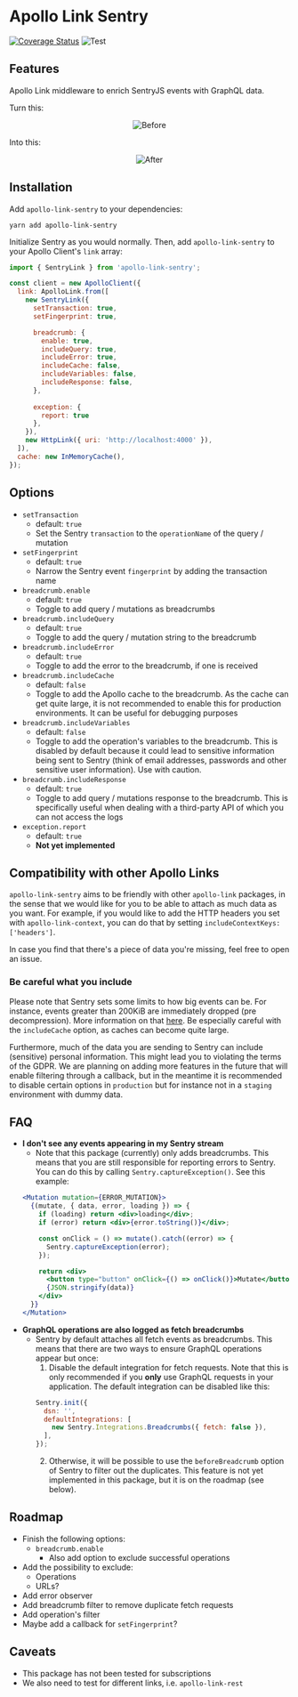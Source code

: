 # Apollo Link Sentry

[![Coverage Status](https://coveralls.io/repos/github/DiederikvandenB/apollo-link-sentry/badge.svg?branch=master)](https://coveralls.io/github/DiederikvandenB/apollo-link-sentry?branch=master)
![Test](https://github.com/DiederikvandenB/apollo-link-sentry/workflows/Test/badge.svg)

## Features
Apollo Link middleware to enrich SentryJS events with GraphQL data.

Turn this:

<p align="center"><img src="screenshots/before.png" alt="Before" width="auto" align="center" /></p>

Into this:

<p align="center"><img src="screenshots/after.png" alt="After" width="auto" /></p>

## Installation
Add `apollo-link-sentry` to your dependencies:

```
yarn add apollo-link-sentry
```

Initialize Sentry as you would normally. Then, add `apollo-link-sentry` to your Apollo Client's `link` array:
```js
import { SentryLink } from 'apollo-link-sentry';

const client = new ApolloClient({
  link: ApolloLink.from([
    new SentryLink({
      setTransaction: true,
      setFingerprint: true,

      breadcrumb: {
        enable: true,
        includeQuery: true,
        includeError: true,
        includeCache: false,
        includeVariables: false,
        includeResponse: false,
      },
                   
      exception: {
        report: true
      },
    }),
    new HttpLink({ uri: 'http://localhost:4000' }),
  ]),
  cache: new InMemoryCache(),
});
```

## Options
- `setTransaction`
  - default: `true`
  - Set the Sentry `transaction` to the `operationName` of the query / mutation
- `setFingerprint`
  - default: `true`
  - Narrow the Sentry event `fingerprint` by adding the transaction name
- `breadcrumb.enable`
  - default: `true`
  - Toggle to add query / mutations as breadcrumbs
- `breadcrumb.includeQuery`
  - default: `true`
  - Toggle to add the query / mutation string to the breadcrumb
- `breadcrumb.includeError`
  - default: `true`
  - Toggle to add the error to the breadcrumb, if one is received
- `breadcrumb.includeCache`
  - default: `false`
  - Toggle to add the Apollo cache to the breadcrumb. As the cache can get quite large, it is not recommended to enable this for production environments. It can be useful for debugging purposes
- `breadcrumb.includeVariables`
  - default: `false`
  - Toggle to add the operation's variables to the breadcrumb. This is disabled by default because it could lead to sensitive information being sent to Sentry (think of email addresses, passwords and other sensitive user information). Use with caution.
- `breadcrumb.includeResponse`
  - default: `true`
  - Toggle to add query / mutations response to the breadcrumb. This is specifically useful when dealing with a third-party API of which you can not access the logs
- `exception.report`
  - default: `true`
  - **Not yet implemented**

## Compatibility with other Apollo Links
`apollo-link-sentry` aims to be friendly with other `apollo-link` packages, in the sense that we would like for you to be able to attach as much data as you want. For example, if you would like to add the HTTP headers you set with `apollo-link-context`, you can do that by setting `includeContextKeys: ['headers']`.

In case you find that there's a piece of data you're missing, feel free to open an issue.

### Be careful what you include
Please note that Sentry sets some limits to how big events can be. For instance, events greater than 200KiB are immediately dropped (pre decompression). More information on that [here](https://docs.sentry.io/accounts/quotas/#attributes-limits). Be especially careful with the `includeCache` option, as caches can become quite large.

Furthermore, much of the data you are sending to Sentry can include (sensitive) personal information. This might lead you to violating the terms of the GDPR. We are planning on adding more features in the future that will enable filtering through a callback, but in the meantime it is recommended to disable certain options in `production` but for instance not in a `staging` environment with dummy data.

## FAQ
- **I don't see any events appearing in my Sentry stream**
  - Note that this package (currently) only adds breadcrumbs. This means that you are still responsible for reporting errors to Sentry. You can do this by calling `Sentry.captureException()`. See this example:
  ```jsx
  <Mutation mutation={ERROR_MUTATION}>
    {(mutate, { data, error, loading }) => {
      if (loading) return <div>loading</div>;
      if (error) return <div>{error.toString()}</div>;
  
      const onClick = () => mutate().catch((error) => {
        Sentry.captureException(error);
      });
  
      return <div>
        <button type="button" onClick={() => onClick()}>Mutate</button>
        {JSON.stringify(data)}
      </div>
    }}
  </Mutation>
  ```
- **GraphQL operations are also logged as fetch breadcrumbs**
  - Sentry by default attaches all fetch events as breadcrumbs. This means that there are two ways to ensure GraphQL operations appear but once:
    1. Disable the default integration for fetch requests. Note that this is only recommended if you **only** use GraphQL requests in your application. The default integration can be disabled like this:
    ```js
    Sentry.init({
      dsn: '',
      defaultIntegrations: [
        new Sentry.Integrations.Breadcrumbs({ fetch: false }),
      ],
    });
    ```
    2. Otherwise, it will be possible to use the `beforeBreadcrumb` option of Sentry to filter out the duplicates. This feature is not yet implemented in this package, but it is on the roadmap (see below). 

## Roadmap
- Finish the following options:
  - `breadcrumb.enable`
    - Also add option to exclude successful operations
- Add the possibility to exclude:
  - Operations
  - URLs?
- Add error observer
- Add breadcrumb filter to remove duplicate fetch requests
- Add operation's filter
- Maybe add a callback for `setFingerprint`?

## Caveats
- This package has not been tested for subscriptions
- We also need to test for different links, i.e. `apollo-link-rest`
